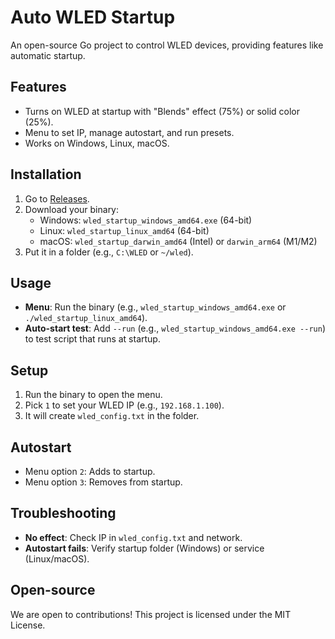 # Auto WLED Startup

An open-source Go project to control WLED devices, 
providing features like automatic startup.

## Features

- Turns on WLED at startup with "Blends" effect (75%) or solid color (25%).
- Menu to set IP, manage autostart, and run presets.
- Works on Windows, Linux, macOS.

## Installation

1. Go to [Releases](https://github.com/Color-Kat/auto_wled_startup/releases).
2. Download your binary:
    - Windows: `wled_startup_windows_amd64.exe` (64-bit)
    - Linux: `wled_startup_linux_amd64` (64-bit)
    - macOS: `wled_startup_darwin_amd64` (Intel) or `darwin_arm64` (M1/M2)
3. Put it in a folder (e.g., `C:\WLED` or `~/wled`).

## Usage

- **Menu**: Run the binary (e.g., `wled_startup_windows_amd64.exe` or `./wled_startup_linux_amd64`).
- **Auto-start test**: Add `--run` (e.g., `wled_startup_windows_amd64.exe --run`) to test script that runs at startup.

## Setup

1. Run the binary to open the menu.
2. Pick `1` to set your WLED IP (e.g., `192.168.1.100`).
3. It will create `wled_config.txt` in the folder.

## Autostart

- Menu option `2`: Adds to startup.
- Menu option `3`: Removes from startup.

## Troubleshooting

- **No effect**: Check IP in `wled_config.txt` and network.
- **Autostart fails**: Verify startup folder (Windows) or service (Linux/macOS).

## Open-source

We are open to contributions! This project is licensed under the MIT License.


